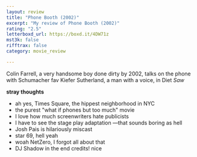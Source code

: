 ```yaml
---
layout: review
title: "Phone Booth (2002)"
excerpt: "My review of Phone Booth (2002)"
rating: "2.5"
letterboxd_url: https://boxd.it/4DW71z
mst3k: false
rifftrax: false
category: movie_review

---
```


Colin Farrell, a very handsome boy done dirty by 2002, talks on the phone with Schumacher fav Kiefer Sutherland, a man with a voice, in Diet <i>Saw</i>

<b>stray thoughts</b>
* ah yes, Times Square, the hippest neighborhood in NYC
* the purest "what if phones but too much" movie
* I love how much screenwriters hate publicists
* I have to see the stage play adaptation —that sounds boring as hell
* Josh Pais is hilariously miscast
* star 69, hell yeah
* woah NetZero, I forgot all about that
* DJ Shadow in the end credits! nice